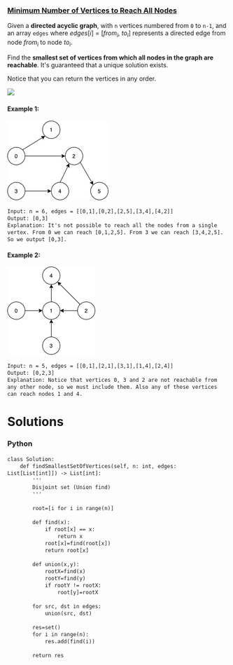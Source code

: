 ### [Minimum Number of Vertices to Reach All Nodes](https://leetcode.com/problems/minimum-number-of-vertices-to-reach-all-nodes/) <br>

Given a **directed acyclic graph**, with `n` vertices numbered from `0` to `n-1`, and an array `edges` where $edges[i]$ = [$from_i$, $to_i$] represents a directed edge from node $from_i$ to node $to_i$.

Find the **smallest set of vertices from which all nodes in the graph are reachable**. It's guaranteed that a unique solution exists.

Notice that you can return the vertices in any order.


<img src="https://render.githubusercontent.com/render/math?math=edges[i] = [from_i, to_i]">




#### Example 1:
<img src="../../../../../images/minvertofverstall1.png">

```
Input: n = 6, edges = [[0,1],[0,2],[2,5],[3,4],[4,2]]
Output: [0,3]
Explanation: It's not possible to reach all the nodes from a single vertex. From 0 we can reach [0,1,2,5]. From 3 we can reach [3,4,2,5]. So we output [0,3].

```

#### Example 2:
<img src="../../../../../images/minvertofverstall2.png">

```
Input: n = 5, edges = [[0,1],[2,1],[3,1],[1,4],[2,4]]
Output: [0,2,3]
Explanation: Notice that vertices 0, 3 and 2 are not reachable from any other node, so we must include them. Also any of these vertices can reach nodes 1 and 4.

```

# Solutions

### Python
```
class Solution:
    def findSmallestSetOfVertices(self, n: int, edges: List[List[int]]) -> List[int]:
        '''
        Disjoint set (Union find)
        '''
        
        root=[i for i in range(n)]
        
        def find(x):
            if root[x] == x:
                return x
            root[x]=find(root[x])
            return root[x]
        
        def union(x,y):
            rootX=find(x)
            rootY=find(y)
            if rootY != rootX:
                root[y]=rootX
                
        for src, dst in edges:
            union(src, dst)
         
        res=set()
        for i in range(n):
            res.add(find(i))
            
        return res

```
